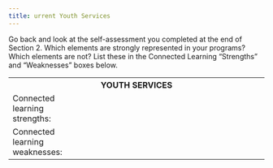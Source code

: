 ```yaml
---
title: urrent Youth Services
---
```


Go back and look at the self-assessment you completed at the end of Section 2. Which elements are strongly represented in your programs? Which elements are not? List these in the Connected Learning “Strengths” and “Weaknesses” boxes below. 

<table class="worksheet">
	<tr><th colspan="2">YOUTH SERVICES</th></tr>
	<tr><td width="25%">Connected learning strengths:</td><td></td></tr>
	<tr><td>Connected learning weaknesses:</td><td></td></tr>
</table>


